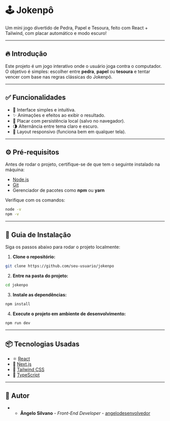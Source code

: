 # 🕹️ Jokenpô

Um mini jogo divertido de Pedra, Papel e Tesoura, feito com React + Tailwind, com placar automático e modo escuro!

---

## 🔥 Introdução

Este projeto é um jogo interativo onde o usuário joga contra o computador. O objetivo é simples: escolher entre **pedra**, **papel** ou **tesoura** e tentar vencer com base nas regras clássicas do Jokenpô.

---

## ✅ Funcionalidades

- 🎯 Interface simples e intuitiva.
- ✨ Animações e efeitos ao exibir o resultado.
- 💾 Placar com persistência local (salvo no navegador).
- 🌗 Alternância entre tema claro e escuro.
- 📱 Layout responsivo (funciona bem em qualquer tela).

---

## ⚙️ Pré-requisitos

Antes de rodar o projeto, certifique-se de que tem o seguinte instalado na máquina:

- [Node.js](https://nodejs.org/)
- [Git](https://git-scm.com/)
- Gerenciador de pacotes como **npm** ou **yarn**

Verifique com os comandos:

```bash
node -v
npm -v
```

---

## 🔨 Guia de Instalação

Siga os passos abaixo para rodar o projeto localmente:

1. **Clone o repositório:**

```bash
git clone https://github.com/seu-usuario/jokenpo
```

2. **Entre na pasta do projeto:**

```bash
cd jokenpo
```

3. **Instale as dependências:**

```bash
npm install
```

4. **Execute o projeto em ambiente de desenvolvimento:**

```bash
npm run dev
```
---

## 📦 Tecnologias Usadas

- ⚛️ [React](https://reactjs.org/)
- 🚀 [Next.js](https://nextjs.org/)
- 💨 [Tailwind CSS](https://tailwindcss.com/)
- 🔡 [TypeScript](https://www.typescriptlang.org/)

---

## 👷 Autor

- - **Ângelo Silvano**  - *Front-End Developer* - [angelodesenvolvedor](https://github.com/angelodesenvolvedor)  
